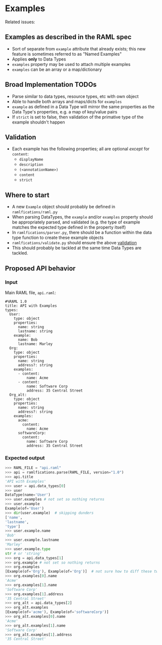 # Examples

Related issues:

## Examples as described in the RAML spec

* Sort of separate from `example` attribute that already exists; this new feature is sometimes referred to as "Named Examples"
* Applies **only** to Data Types
* `examples` property may be used to attach multiple examples
* `examples` can be an array or a map/dictionary

## Broad Implementation TODOs

* Parse similar to data types, resource types, etc with own object
* Able to handle both arrays and maps/dicts for `examples`
* `example` as defined in a Data Type will mirror the same properties as the Data Type's properties, e.g. a map of key/value pairs
* If `strict` is set to false, then validation of the primative type of the example shouldn't happen

## Validation

* Each example has the following properties; all are optional _except_ for `content`:
    * `displayName`
    * `description`
    * `(<annotationName>)`
    * `content`
    * `strict`

## Where to start

* A new `Example` object should probably be defined in `ramlfications/raml.py`
* When parsing DataTypes, the `example` and/or `examples` property should be appropriately parsed, and validated (e.g. the type of example matches the expected type defined in the property itself)
* In `ramlfications/parser.py`, there should be a function within the data type function to create these example objects
* `ramlfications/validate.py` should ensure the above [validation](#validation)
* This should probably be tackled at the same time Data Types are tackled.

## Proposed API behavior

### Input

Main RAML file, `api.raml`:

```RAML
#%RAML 1.0
title: API with Examples
types:
  User:
    type: object
    properties:
      name: string
      lastname: string
    example:
      name: Bob
      lastname: Marley
  Org:
    type: object
    properties:
      name: string
      address?: string
    examples:
      - content:
          name: Acme
      - content:
          name: Software Corp
          address: 35 Central Street
  Org_alt:
    type: object
    properties:
      name: string
      address?: string
    examples:
      acme:
        content:
          name: Acme
      softwareCorp:
        content:
          name: Software Corp
          address: 35 Central Street
```

### Expected output

```python
>>> RAML_FILE = "api.raml"
>>> api = ramlfications.parse(RAML_FILE, version="1.0")
>>> api.title
'API with Examples'
>>> user = api.data_types[0]
>>> user
DataType(name='User')
>>> user.examples # not set so nothing returns
>>> user.example
Example(of='User')
>>> dir(user.example)  # skipping dunders
['name',
'lastname',
'type']
>>> user.example.name
'Bob'
>>> user.example.lastname
'Marley'
>>> user.example.type
str # or 'string'
>>> org = api.data_types[1]
>>> org.example # not set so nothing returns
>>> org.examples
[Example(of='Org'), Example(of='Org')]  # not sure how to diff these two
>>> org.examples[0].name
'Acme'
>>> org.examples[1].name
'Software Corp'
>>> org.examples[1].address
'35 Central Street'
>>> org_alt = api.data_types[2]
>>> org_alt.examples
[Example(of='acme'), Example(of='softwareCorp')]
>>> org_alt.examples[0].name
'Acme'
>>> org_alt.examples[1].name
'Software Corp'
>>> org_alt.examples[1].address
'35 Central Street'
```
